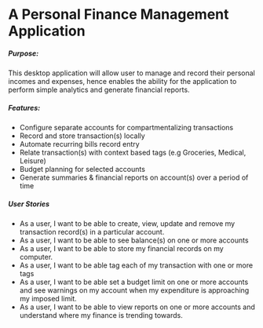 <h1> A Personal Finance Management Application </h1>

<h5>Purpose: </h5>
This desktop application will allow user to manage and record their personal incomes and expenses, hence enables the ability for the application to perform simple analytics and generate financial reports.

<h5> Features: </h5>

<ul>
<li>
Configure separate accounts for compartmentalizing 
transactions </li>
<li>
Record and store transaction(s) locally </li>
<li>
Automate recurring bills record entry </li>
<li>
Relate transaction(s) with context based tags 
(e.g Groceries, Medical, Leisure) </li>
<li>
Budget planning for selected accounts </li>
<li>
Generate summaries & financial reports on
 account(s) over a period of time </li>
 </ul>

<h5> User Stories </h5>

<ul>

<li> As a user, I want to be able to create,
 view, update and remove my transaction record(s) 
 in a particular account. </li>
<li> As a user, I want to be able to see balance(s)
 on one or more accounts </li>
<li> As a user, I want to be able to store 
my financial records on my computer. </li>
<li> As a user, I want to be able tag each 
of my transaction with one or more tags </li>
<li>
As a user, I want to be able set a budget
 limit on one or more accounts and see 
 warnings on my account when my expenditure 
 is approaching my imposed limit. </li>
<li> As a user, I want to be able to view reports
 on one or more accounts and understand where my
  finance is trending towards. </li>
  </ul>